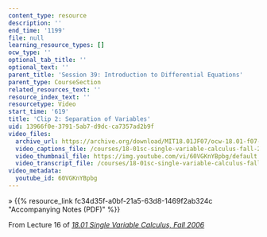 ```yaml
---
content_type: resource
description: ''
end_time: '1199'
file: null
learning_resource_types: []
ocw_type: ''
optional_tab_title: ''
optional_text: ''
parent_title: 'Session 39: Introduction to Differential Equations'
parent_type: CourseSection
related_resources_text: ''
resource_index_text: ''
resourcetype: Video
start_time: '619'
title: 'Clip 2: Separation of Variables'
uid: 13966f0e-3791-5ab7-d9dc-ca7357ad2b9f
video_files:
  archive_url: https://archive.org/download/MIT18.01JF07/ocw-18.01-f07-lec16_300k.mp4
  video_captions_file: /courses/18-01sc-single-variable-calculus-fall-2010/ccd445d6887557cba4cb8a47b5f310c4_60VGKnYBpbg.vtt
  video_thumbnail_file: https://img.youtube.com/vi/60VGKnYBpbg/default.jpg
  video_transcript_file: /courses/18-01sc-single-variable-calculus-fall-2010/15237b1b6b3d8242ea10127ccb7224f4_60VGKnYBpbg.pdf
video_metadata:
  youtube_id: 60VGKnYBpbg
---
```


» {{% resource_link fc34d35f-a0bf-21a5-63d8-1469f2ab324c "Accompanying Notes (PDF)" %}}

From Lecture 16 of [_18.01 Single Variable Calculus, Fall 2006_](/courses/18-01-single-variable-calculus-fall-2006/video_galleries/video-lectures)